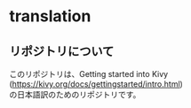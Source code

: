 # translation
## リポジトリについて
このリポジトリは、Getting started into Kivy (https://kivy.org/docs/gettingstarted/intro.html)  
の日本語訳のためのリポジトリです。
